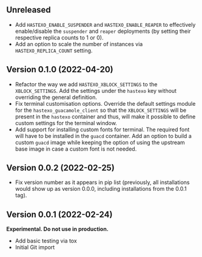 Unreleased
-----------------------------
* Add `HASTEXO_ENABLE_SUSPENDER` and `HASTEXO_ENABLE_REAPER` to
  effectively enable/disable the `suspender` and `reaper` deployments
  (by setting their respective replica counts to 1 or 0).
* Add an option to scale the number of instances via
  `HASTEXO_REPLICA_COUNT` setting.

Version 0.1.0 (2022-04-20)
-----------------------------

* Refactor the way we add `HASTEXO_XBLOCK_SETTINGS` to the
  `XBLOCK_SETTINGS`. Add the settings under the `hastexo` key
  without overriding the general definition.
* Fix terminal customisation options. Override the default
  settings module for the `hastexo_guacamole_client`
  so that the `XBLOCK_SETTINGS` will be present in the
  `hastexo` container and thus, will make it possible to
  define custom settings for the terminal window.
* Add support for installing custom fonts for terminal.
  The required font will have to be installed in the
  `guacd` container. Add an option to build a custom
  `guacd` image while keeping the option of using the
  upstream base image in case a custom font is not needed.

## Version 0.0.2 (2022-02-25)

* Fix version number as it appears in pip list (previously, all
  installations would show up as version 0.0.0, including
  installations from the 0.0.1 tag).


## Version 0.0.1 (2022-02-24)

**Experimental. Do not use in production.**

* Add basic testing via tox
* Initial Git import
